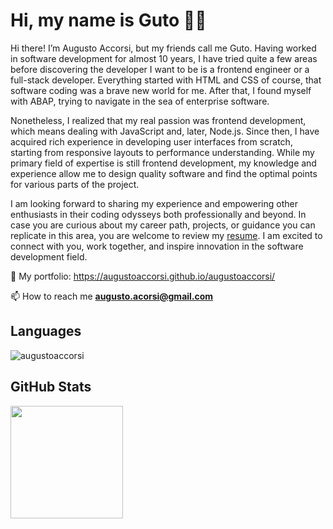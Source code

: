 # Hi, my name is Guto 🤘🏻

Hi there! I’m Augusto Accorsi, but my friends call me Guto. Having worked in software development for almost 10 years, I have tried quite a few areas before discovering the developer I want to be is a frontend engineer or a full-stack developer. Everything started with HTML and CSS of course, that software coding was a brave new world for me. After that, I found myself with ABAP, trying to navigate in the sea of enterprise software.

Nonetheless, I realized that my real passion was frontend development, which means dealing with JavaScript and, later, Node.js. Since then, I have acquired rich experience in developing user interfaces from scratch, starting from responsive layouts to performance understanding. While my primary field of expertise is still frontend development, my knowledge and experience allow me to design quality software and find the optimal points for various parts of the project.

I am looking forward to sharing my experience and empowering other enthusiasts in their coding odysseys both professionally and beyond. In case you are curious about my career path, projects, or guidance you can replicate in this area, you are welcome to review my [resume](https://augustoaccorsi.github.io/augustoaccorsi/#resume). I am excited to connect with you, work together, and inspire innovation in the software development field.

<!--
**augustoaccorsi/augustoaccorsi** is a ✨ _special_ ✨ repository because its `README.md` (this file) appears on your GitHub profile.

Here are some ideas to get you started:

- 🔭 I’m currently working on ...
- 🌱 I’m currently learning ...
- 👯 I’m looking to collaborate on ...
- 🤔 I’m looking for help with ...
- 💬 Ask me about ...
- 📫 How to reach me: ...
- 😄 Pronouns: ...
- ⚡ Fun fact: ...
-->

🔗 My portfolio: https://augustoaccorsi.github.io/augustoaccorsi/

📫 How to reach me **augusto.acorsi@gmail.com**

## Languages
  <p><img align="center" src="https://github-readme-stats.vercel.app/api/top-langs/?username=augustoaccorsi&layout=compact&theme=radical" alt="augustoaccorsi" /> </p>

## GitHub Stats
  <p><a href="https://github.com/augustoaccorsi"> <img height="180em" src="https://github-readme-stats.vercel.app/api?username=augustoaccorsi&show_icons=true&theme=tokyonight&include_all_commits=true&count_private=true"/> </p>


